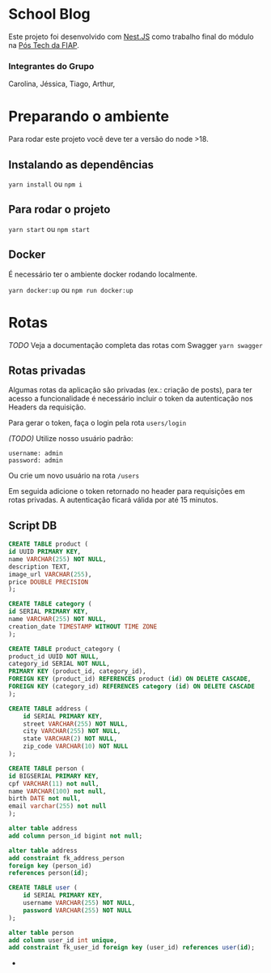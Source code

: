 # School Blog

Este projeto foi desenvolvido com [Nest.JS](https://nestjs.com/) como trabalho final do módulo na [Pós Tech da FIAP](https://postech.fiap.com.br/).

### Integrantes do Grupo
Carolina,
Jéssica,
Tiago,
Arthur,



# Preparando o ambiente

Para rodar este projeto você deve ter a versão do node >18.

## Instalando as dependências

```yarn install```
ou
```npm i```

## Para rodar o projeto

```yarn start```
ou
```npm start```

## Docker
É necessário ter o ambiente docker rodando localmente.

```yarn docker:up```
ou
```npm run docker:up```


# Rotas
 _TODO_
Veja a documentação completa das rotas com Swagger
```yarn swagger```


## Rotas privadas
Algumas rotas da aplicação são privadas (ex.: criação de posts), para ter acesso a funcionalidade é necessário incluir o token da autenticação nos Headers da requisição.


Para gerar o token, faça o login pela rota ```users/login```

_(TODO)_ Utilize nosso usuário padrão:
```
username: admin
password: admin
```

Ou crie um novo usuário na rota ```/users```


Em seguida adicione o token retornado no header para requisições em rotas privadas.
A autenticação ficará válida por até 15 minutos.


## Script DB

```sql 
CREATE TABLE product (
id UUID PRIMARY KEY,
name VARCHAR(255) NOT NULL,
description TEXT,
image_url VARCHAR(255),
price DOUBLE PRECISION
);

CREATE TABLE category (
id SERIAL PRIMARY KEY,
name VARCHAR(255) NOT NULL,
creation_date TIMESTAMP WITHOUT TIME ZONE
);

CREATE TABLE product_category (
product_id UUID NOT NULL,
category_id SERIAL NOT NULL,
PRIMARY KEY (product_id, category_id),
FOREIGN KEY (product_id) REFERENCES product (id) ON DELETE CASCADE,
FOREIGN KEY (category_id) REFERENCES category (id) ON DELETE CASCADE
);

CREATE TABLE address (
    id SERIAL PRIMARY KEY,
    street VARCHAR(255) NOT NULL,
    city VARCHAR(255) NOT NULL,
    state VARCHAR(2) NOT NULL,
    zip_code VARCHAR(10) NOT NULL
);

CREATE TABLE person (
id BIGSERIAL PRIMARY KEY,
cpf VARCHAR(11) not null,
name VARCHAR(100) not null,
birth DATE not null,
email varchar(255) not null
);

alter table address 
add column person_id bigint not null;

alter table address 
add constraint fk_address_person
foreign key (person_id)
references person(id);

CREATE TABLE user (
    id SERIAL PRIMARY KEY,
    username VARCHAR(255) NOT NULL,
    password VARCHAR(255) NOT NULL
);

alter table person 
add column user_id int unique,
add constraint fk_user_id foreign key (user_id) references user(id);
```
-
